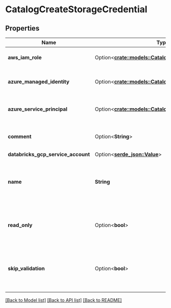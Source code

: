 # CatalogCreateStorageCredential

## Properties

Name | Type | Description | Notes
------------ | ------------- | ------------- | -------------
**aws_iam_role** | Option<[**crate::models::CatalogAwsIamRole**](CatalogAwsIamRole.md)> | The AWS IAM role configuration. | [optional]
**azure_managed_identity** | Option<[**crate::models::CatalogAzureManagedIdentity**](CatalogAzureManagedIdentity.md)> | The Azure managed identity configuration. | [optional]
**azure_service_principal** | Option<[**crate::models::CatalogAzureServicePrincipal**](CatalogAzureServicePrincipal.md)> | The Azure service principal configuration. | [optional]
**comment** | Option<**String**> | Comment associated with the credential. | [optional]
**databricks_gcp_service_account** | Option<[**serde_json::Value**](.md)> |  | [optional]
**name** | **String** | The credential name. The name must be unique within the metastore. | 
**read_only** | Option<**bool**> | Whether the storage credential is only usable for read operations. | [optional]
**skip_validation** | Option<**bool**> | Supplying true to this argument skips validation of the created credential. | [optional][default to false]

[[Back to Model list]](../README.md#documentation-for-models) [[Back to API list]](../README.md#documentation-for-api-endpoints) [[Back to README]](../README.md)


